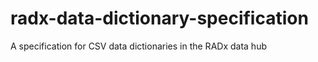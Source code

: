 # radx-data-dictionary-specification
A specification for CSV data dictionaries in the RADx data hub
